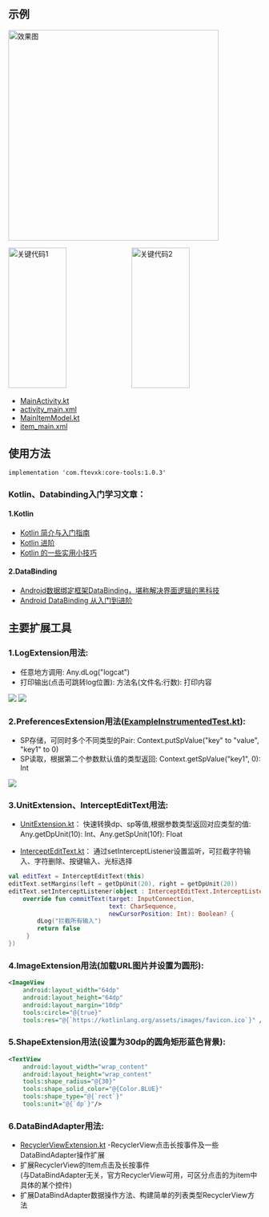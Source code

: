 ## 示例

<p>
<img src="https://github.com/ftevxk/core-tools/blob/master/image/1.gif" height="420" alt="效果图"/>
</p>

<p>
<img src="https://github.com/ftevxk/core-tools/blob/master/image/2.png" width="48%" height="280" alt="关键代码1"/>
<img src="https://github.com/ftevxk/core-tools/blob/master/image/3.png" width="48%" height="280" alt="关键代码2"/>
</p>

* [MainActivity.kt](https://github.com/ftevxk/utils/blob/master/app/src/main/java/com/ftevxk/example/MainActivity.kt)
* [activity_main.xml](https://github.com/ftevxk/utils/blob/master/app/src/main/res/layout/activity_main.xml)
* [MainItemModel.kt](https://github.com/ftevxk/utils/blob/master/app/src/main/java/com/ftevxk/example/MainItemModel.kt)
* [item_main.xml](https://github.com/ftevxk/utils/blob/master/app/src/main/res/layout/item_main.xml)

## 使用方法

```
implementation 'com.ftevxk:core-tools:1.0.3'
```

### Kotlin、Databinding入门学习文章：

#### 1.Kotlin
* [Kotlin 简介与入门指南](https://blog.csdn.net/z4909801/article/details/72636852)
* [Kotlin 进阶](https://blog.csdn.net/ccw0054/article/details/79045504)
* [Kotlin 的一些实用小技巧](https://www.jianshu.com/p/b8220a278fb0)

#### 2.DataBinding
* [Android数据绑定框架DataBinding，堪称解决界面逻辑的黑科技](https://www.jianshu.com/p/2d3227d9707d)
* [Android DataBinding 从入门到进阶](https://www.jianshu.com/p/bd9016418af2)

## 主要扩展工具

### 1.LogExtension用法:
* 任意地方调用: Any.dLog("logcat")
* 打印输出(点击可跳转log位置): 方法名(文件名:行数): 打印内容

<img src="https://github.com/ftevxk/core-tools/blob/master/image/4.png"/>
<img src="https://github.com/ftevxk/core-tools/blob/master/image/5.png"/>

### 2.PreferencesExtension用法([ExampleInstrumentedTest.kt](https://github.com/ftevxk/utils/blob/master/app/src/androidTest/java/com/ftevxk/example/ExampleInstrumentedTest.kt)):
* SP存储，可同时多个不同类型的Pair: Context.putSpValue("key" to "value", "key1" to 0)
* SP读取，根据第二个参数默认值的类型返回: Context.getSpValue("key1", 0): Int

<img src="https://github.com/ftevxk/core-tools/blob/master/image/6.png"/>

### 3.UnitExtension、InterceptEditText用法:
* [UnitExtension.kt](https://github.com/ftevxk/core-tools/blob/master/library/src/main/java/com/ftevxk/core/extension/UnitExtension.kt)：
快速转换dp、sp等值,根据参数类型返回对应类型的值: Any.getDpUnit(10): Int、Any.getSpUnit(10f): Float

* [InterceptEditText.kt](https://github.com/ftevxk/utils/blob/master/library/src/main/java/com/ftevxk/core/widget/InterceptEditText.kt)：
通过setInterceptListener设置监听，可拦截字符输入、字符删除、按键输入、光标选择

```kotlin
val editText = InterceptEditText(this)
editText.setMargins(left = getDpUnit(20), right = getDpUnit(20))
editText.setInterceptListener(object : InterceptEditText.InterceptListener {
    override fun commitText(target: InputConnection,
                            text: CharSequence,
                            newCursorPosition: Int): Boolean? {
        dLog("拦截所有输入")
        return false
     }
})
```

### 4.ImageExtension用法(加载URL图片并设置为圆形):

```xml
<ImageView
    android:layout_width="64dp"
    android:layout_height="64dp"
    android:layout_margin="10dp"
    tools:circle="@{true}"
    tools:res="@{`https://kotlinlang.org/assets/images/favicon.ico`}" />
```

### 5.ShapeExtension用法(设置为30dp的圆角矩形蓝色背景):

```xml
<TextView
    android:layout_width="wrap_content"
    android:layout_height="wrap_content"
    tools:shape_radius="@{30}"
    tools:shape_solid_color="@{Color.BLUE}"
    tools:shape_type="@{`rect`}"
    tools:unit="@{`dp`}"/>
```

### 6.DataBindAdapter用法:

* [RecyclerViewExtension.kt](https://github.com/ftevxk/utils/blob/master/library/src/main/java/com/ftevxk/core/extension/RecyclerViewExtension.kt)
-RecyclerView点击长按事件及一些DataBindAdapter操作扩展
* 扩展RecyclerView的Item点击及长按事件<br>(与DataBindAdapter无关，官方RecyclerView可用，可区分点击的为item中具体的某个控件)
* 扩展DataBindAdapter数据操作方法、构建简单的列表类型RecyclerView方法<br>
